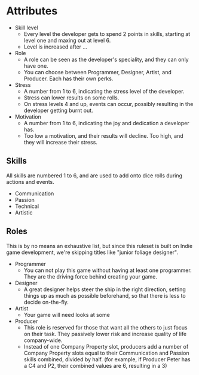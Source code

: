 # Attributes
- Skill level
	- Every level the developer gets to spend 2 points in skills, starting at level one and maxing out at level 6. 
	- Level is increased after ... 
- Role
	- A role can be seen as the developer's speciality, and they can only have one.
	- You can choose between Programmer, Designer, Artist, and Producer. Each has their own perks.
- Stress
	- A number from 1 to 6, indicating the stress level of the developer.
	- Stress can lower results on some rolls.
	- On stress levels 4 and up, events can occur, possibly resulting in the developer getting burnt out.
- Motivation
	- A number from 1 to 6, indicating the joy and dedication a developer has.
	- Too low a motivation, and their results will decline. Too high, and they will increase their stress.
## Skills 
All skills are numbered 1 to 6, and are used to add onto dice rolls during actions and events.
- Communication
- Passion
- Technical
- Artistic
## Roles
This is by no means an exhaustive list, but since this ruleset is built on Indie game development, we're skipping titles like "junior foliage designer".
- Programmer
	- You can not play this game without having at least one programmer. They are the driving force behind creating your game.
- Designer
	- A great designer helps steer the ship in the right direction, setting things up as much as possible beforehand, so that there is less to decide on-the-fly.
- Artist
	- Your game will need looks at some
- Producer
	- This role is reserved for those that want all the others to just focus on their task. They passively lower risk and increase quality of life company-wide.
	- Instead of one Company Property slot, producers add a number of Company Property slots equal to their Communication and Passion skills combined, divided by half. (for example, if Producer Peter has a C4 and P2, their combined values are 6, resulting in a 3)
	